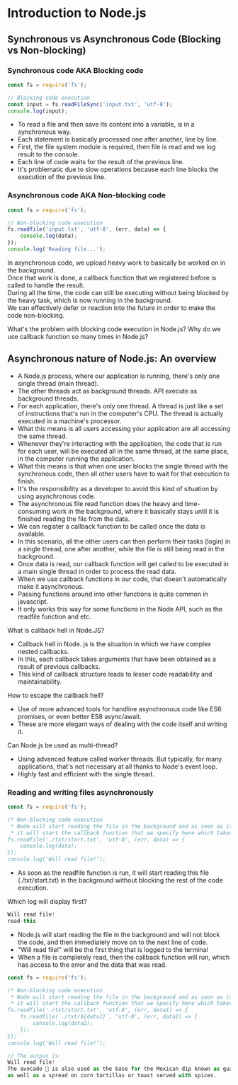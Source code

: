 # Introduction to Node.js

## Synchronous vs Asynchronous Code (Blocking vs Non-blocking)

### Synchronous code AKA Blocking code 
```javascript
const fs = require('fs');

// Blocking code execution
const input = fs.readFileSync('input.txt', 'utf-8');
console.log(input);
```
- To read a file and then save its content into a variable, is in a synchronous way.
- Each statement is basically processed one after another, line by line.
- First, the file system module is required, then file is read and we log result to the console.
- Each line of code waits for the result of the previous line.
- It's problematic due to slow operations because each line blocks the execution of the previous line.

### Asynchronous code AKA Non-blocking code
```javascript
const fs = require('fs');

// Non-blocking code execution
fs.readfile('input.txt', 'utf-8', (err, data) => {
    console.log(data);
});
console.log('Reading file...');
```

In asynchronous code, we upload heavy work to basically be worked on in the background. \
Once that work is done, a callback function that we registered before is called to handle the result. \
During all the time, the code can still be executing without being blocked by the heavy task, 
which is now running in the background.\
We can effectively defer or reaction into the future in order to make the code non-blocking.

What's the problem with blocking code execution in Node.js?
Why do we use callback function so many times in Node.js?

## Asynchronous nature of Node.js: An overview
- A Node.js process, where our application is running, there's only one single thread (main thread).
- The other threads act as background threads. API execute as background threads.
- For each application, there's only one thread. A thread is just like a set of instructions that's run in the computer's CPU. 
The thread is actually executed in a machine's processor. 
- What this means is all users accessing your application are all accessing the same thread.
- Whenever they're interacting with the application, the code that is run for each user, will be executed all in the same thread, at the same place, in the computer running the application.
- What this means is that when one user blocks the single thread with the synchronous code, then all other users have to wait for that execution to finish.
- It's the responsibility as a developer to avoid this kind of situation by using asynchronous code.
- The asynchronous file read function does the heavy and time-consuming work in the background, where it basically stays until it is finished reading the file from the data.
- We can register a callback function to be called once the data is available.
- In this scenario, all the other users can then perform their tasks (login) in a single thread, one after another, while the file is still being read in the background.
- Once data is read, our callback function will get called to be executed in a main single thread in order to process the read data.
- When we use callback functions in our code, that doesn't automatically make it asynchronous.
- Passing functions around into other functions is quite common in javascript.
- It only works this way for some functions in the Node API, such as the readfile function and etc.

What is callback hell in Node.JS?
- Callback hell in Node. js is the situation in which we have complex nested callbacks.
- In this, each callback takes arguments that have been obtained as a result of previous callbacks.
- This kind of callback structure leads to lesser code readability and maintainability.

How to escape the callback hell?
- Use of more advanced tools for handline asynchronous code like ES6 promises, or even better ES8 async/await.
- These are more elegant ways of dealing with the code itself and writing it.

Can Node.js be used as multi-thread?
- Using advanced feature called worker threads. But typically, for many applications, that's not necessary at all thanks to Node's event loop.
- Highly fast and efficient with the single thread.

### Reading and writing files asynchronously
```javascript
const fs = require('fs');

/* Non-blocking code execution
 * Node will start reading the file in the background and as soon as it's ready,
 * it will start the callback function that we specify here which takes in two arguments, error and actual data
fs.readfile('./txt/start.txt', 'utf-8', (err, data) => {
    console.log(data);
});
console.log('Will read file!');
```
- As soon as the readfile function is run, it will start reading this file (./txt/start.txt) in the background without blocking the rest of the code execution.

Which log will display first? 
```javascript
Will read file!
read-this
```
- Node.js will start reading the file in the background and will not block the code, and then immediately move on to the next line of code.
- "Will read file!" will be the first thing that is logged to the terminal
- When a file is completely read, then the callback function will run, which has access to the error and the data that was read.

```javascript
const fs = require('fs');

/* Non-blocking code execution
 * Node will start reading the file in the background and as soon as it's ready,
 * it will start the callback function that we specify here which takes in two arguments, error and actual data
fs.readfile('./txt/start.txt', 'utf-8', (err, data1) => {
    fs.readfile(`./txt/${data1}`, 'utf-8', (err, data2) => {
        console.log(data2);
    });
});
console.log('Will read file!');
```
```javascript
// The output is:
Will read file!
The avocado 🥑 is also used as the base for the Mexican dip known as guacamole, 
as well as a spread on corn tortillas or toast served with spices.
```
